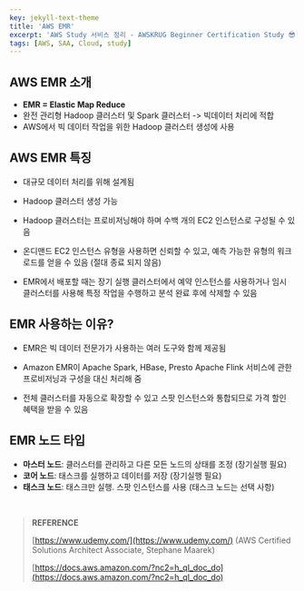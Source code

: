 ```yaml
---
key: jekyll-text-theme
title: 'AWS EMR'
excerpt: 'AWS Study 서비스 정리 - AWSKRUG Beginner Certification Study 😎'
tags: [AWS, SAA, Cloud, study] 
---
```


## AWS EMR 소개

* **EMR = Elastic Map Reduce**
* 완전 관리형 Hadoop 클러스터 및 Spark 클러스터 -> 빅데이터 처리에 적합
* AWS에서 빅 데이터 작업을 위한 Hadoop 클러스터 생성에 사용



## AWS EMR 특징

* 대규모 데이터 처리를 위해 설계됨

* Hadoop 클러스터 생성 가능

* Hadoop 클러스터는 프로비저닝해야 하며 수백 개의 EC2 인스턴스로 구성될 수 있음

* 온디맨드 EC2 인스턴스 유형을 사용하면 신뢰할 수 있고, 예측 가능한 유형의 워크로드를 얻을 수 있음 (절대 종료 되지 않음)

* EMR에서 배포할 때는 장기 실행 클러스터에서 예약 인스턴스를 사용하거나 임시 클러스터를 사용해 특정 작업을 수행하고 분석 완료 후에 삭제할 수 있음

  

## EMR 사용하는 이유?

* EMR은 빅 데이터 전문가가 사용하는 여러 도구와 함께 제공됨

* Amazon EMR이 Apache Spark, HBase, Presto Apache Flink 서비스에 관한 프로비저닝과 구성을 대신 처리해 줌

* 전체 클러스터를 자동으로 확장할 수 있고 스팟 인스턴스와 통합되므로 가격 할인 혜택을 받을 수 있음

  

## EMR 노드 타입

* **마스터 노드**: 클러스터를 관리하고 다른 모든 노드의 상태를 조정 (장기실행 필요)
* **코어 노드**: 태스크를 실행하고 데이터를 저장 (장기실행 필요)
* **태스크 노드**: 태스크만 실행. 스팟 인스턴스를 사용 (태스크 노드는 선택 사항)





<br/>

> **REFERENCE**
>
> [https://www.udemy.com/](https://www.udemy.com/) (AWS Certified Solutions Architect Associate, Stephane Maarek)
>
> [https://docs.aws.amazon.com/?nc2=h_ql_doc_do](https://docs.aws.amazon.com/?nc2=h_ql_doc_do)